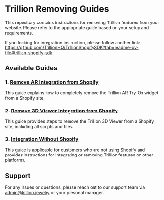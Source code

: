 # Trillion Removing Guides

This repository contains instructions for removing Trillion features from your website. Please refer to the appropriate guide based on your setup and requirements.

If you looking for inregration instruction, please follow another link: https://github.com/TrillionHQ/TrillionShopifySDK?tab=readme-ov-file#trillion-shopify-sdk

## Available Guides

### 1. [Remove AR Integration from Shopify](./remove-ar-shopify.md)
   This guide explains how to completely remove the Trillion AR Try-On widget from a Shopify site.

### 2. [Remove 3D Viewer Integration from Shopify](./remove-viewer-shopify.md)
   This guide provides steps to remove the Trillion 3D Viewer from a Shopify site, including all scripts and files.

### 3. [Integration Without Shopify](./no-shopify.md)
   This guide is applicable for customers who are not using Shopify and provides instructions for integrating or removing Trillion features on other platforms.

## Support

For any issues or questions, please reach out to our support team via admin@trillion.jewelry or your presonal manager.
